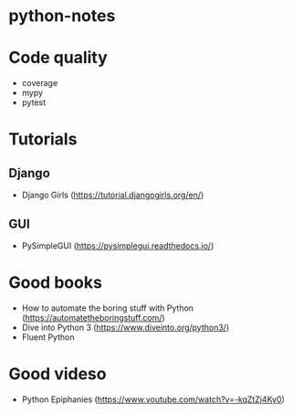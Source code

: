 # python-notes

# Code quality

* coverage
* mypy
* pytest

# Tutorials

## Django

* Django Girls (https://tutorial.djangogirls.org/en/)

## GUI

* PySimpleGUI (https://pysimplegui.readthedocs.io/)

# Good books

* How to automate the boring stuff with Python (https://automatetheboringstuff.com/)
* Dive into Python 3 (https://www.diveinto.org/python3/)
* Fluent Python

# Good videso

* Python Epiphanies (https://www.youtube.com/watch?v=-kqZtZj4Ky0)
